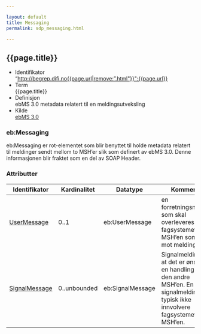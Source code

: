 ```yaml
---

layout: default  
title: Messaging  
permalink: sdp_messaging.html

---
```


## {{page.title}}

  - Identifikator  
    “http://begrep.difi.no{{page.url|remove:”.html"}}":{{page.url}}
  - Term  
    {{page.title}}
  - Definisjon  
    ebMS 3.0 metadata relatert til en meldingsutveksling
  - Kilde  
    [ebMS 3.0](http://docs.oasis-open.org/ebxml-msg/ebms/v3.0/core/os/ebms_core-3.0-spec-os.html)

### eb:Messaging

eb:Messaging er rot-elementet som blir benyttet til holde metadata
relatert til meldinger sendt mellom to MSH’er slik som definert av ebMS
3.0. Denne informasjonen blir fraktet som en del av SOAP Header.

### Attributter

| Identifikator | Kardinalitet | Datatype | Kommentar |
| --- | --- | --- | --- |
| [UserMessage](UserMessage/) | 0..1 | eb:UserMessage | en forretningsmelding som skal overleveres til fagsystemet bak MSH’en som tar i mot meldingen |
| [SignalMessage](SignalMessage/) | 0..unbounded | eb:SignalMessage | Signalmelding om at det er ønske om en handling fra den andre MSH’en. En signalmelding vil typisk ikke innvolvere fagsystemet til MSH’en. |
